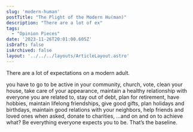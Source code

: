 ```yaml
---
slug: 'modern-human'
postTitle: "The Plight of the Modern Hu(man)"
description: "There are a lot of ex"
tags:
  - "Opinion Pieces"
date: '2023-11-26T20:01:00.605Z'
isDraft: false
isArchived: false
layout: '../../../layouts/ArticleLayout.astro'
---
```


There are a lot of expectations on a modern adult.

you have to go to be active in your community, church, vote, clean your house, take care of your appearance, maintain a healthy relationship with everyone you are related to, stay out of debt, plan for retirement, have hobbies, maintain lifelong friendships, give good gifts, plan holidays and birthdays, maintain good relations with your neighbors, help friends and loved ones when asked, donate to charities, …and on and on to achieve what? Be everything everyone expects you to be. That’s the baseline.